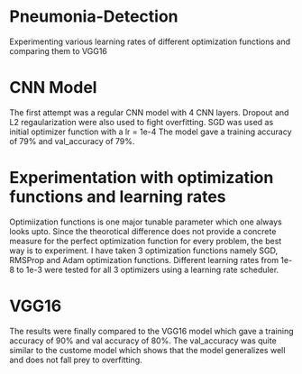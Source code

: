 # Pneumonia-Detection
Experimenting various learning rates of different optimization functions and comparing them to VGG16


# CNN Model

The first attempt was a regular CNN model with 4 CNN layers. 
Dropout and L2 regaularization were also used to fight overfitting.
SGD was used as initial optimizer function with a lr = 1e-4
The model gave a training accuracy of 79% and val_accuracy of 79%.

# Experimentation with optimization functions and learning rates

Optimiization functions is one major tunable parameter which one always looks upto. Since the theorotical difference does not provide a concrete measure for the perfect optimization function for every problem, the best way is to experiment.
I have taken 3 optimization functions namely SGD, RMSProp and Adam optimization functions. Different learning rates from 1e-8 to 1e-3 were tested for all 3 optimizers using a learning rate scheduler.

# VGG16

The results were finally compared to the VGG16 model which gave a training accuracy of 90% and val accuracy of 80%.
The val_accuracy was quite similar to the custome model which shows that the model generalizes well and does not fall prey to overfitting.
